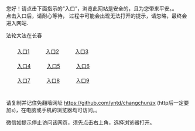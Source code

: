 您好！请点击下面指示的“入口”，浏览此网站是安全的，且为您带来平安。。 <br/>
点击入口后，请耐心等待， 过程中可能会出现无法打开的提示，请忽略，最终会进入网站. </br>

法轮大法在长春<br/>
<div style="padding:10px"><a style="margin:20px" target="_blank" href="https://d3oneyaas242so.cloudfront.net/2Qpsp?wlqvrqoz" id="ccLink1" rel="nofollow">入口1</a> <a target="_blank" style="margin:20px" href="https://d1c78v3e6seebw.cloudfront.net/2Qpsp?rdjuomin" id="ccLink2" rel="nofollow">入口2</a> <a style="margin:20px" target="_blank" href="https://d2lrm95tiy7gpx.cloudfront.net/2Qpsp?droxbcf" id="ccLink3" rel="nofollow">入口3</a></div>

<div style="padding:10px" ><a style="margin:20px" target="_blank" href="https://d3oneyaas242so.cloudfront.net/2Qpsp?wlqvrqoz" id="ccLink4" rel="nofollow">入口4</a> <a style="margin:20px" href="https://d1c78v3e6seebw.cloudfront.net/2Qpsp?rdjuomin" target="_blank" id="ccLink5" rel="nofollow">入口5</a> <a style="margin:20px" href="https://d2lrm95tiy7gpx.cloudfront.net/2Qpsp?droxbcf" target="_blank" id="ccLink6" rel="nofollow">入口6</a></div>

<div style="padding:10px"><a style="margin:20px" target="_blank" href="https://d3oneyaas242so.cloudfront.net/2Qpsp?wlqvrqoz" id="ccLink7" rel="nofollow">入口7</a> <a style="margin:20px" href="https://d1c78v3e6seebw.cloudfront.net/2Qpsp?rdjuomin" target="_blank" id="ccLink8" rel="nofollow">入口8</a> <a style="margin:20px" target="_blank" href="https://d2lrm95tiy7gpx.cloudfront.net/2Qpsp?droxbcf" id="ccLink9" rel="nofollow">入口9</a></div>

<br/>



请复制并记住免翻墙网址 https://github.com/yntd/changchunzx (http后一定要加s)，在电脑或手机的浏览器均可访问。。<br/>

微信如提示停止访问该网页，须先点击右上角，选择浏览器打开。
